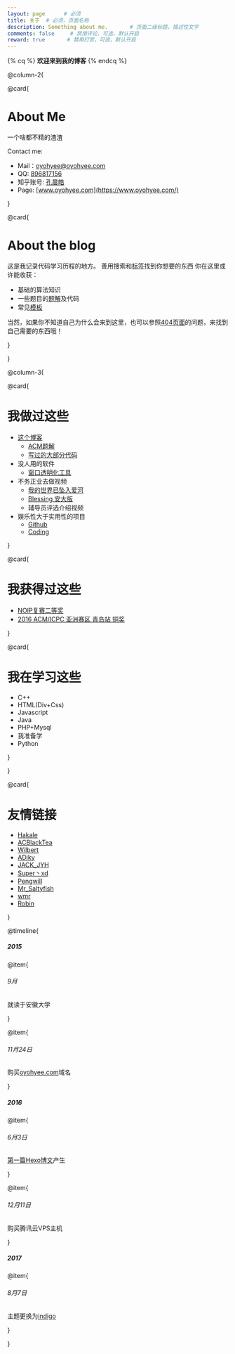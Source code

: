 ```yaml
---
layout: page      # 必须
title: 关于  # 必须，页面名称
description: Something about me.       # 页面二级标题，描述性文字
comments: false     # 禁用评论，可选，默认开启
reward: true       # 禁用打赏，可选，默认开启
---
```


{% cq %}
**欢迎来到我的博客**
{% endcq %}


@column-2{

@card{

# About Me
一个啥都不精的渣渣  

Contact me:
- Mail：[oyohyee@oyohyee.com](mailto:oyohyee@oyohyee.com)
- QQ: [896817156](http://wpa.qq.com/msgrd?v=3&uin=896817156&site=qq&menu=yes)
- 知乎账号: [孔晨皓](https://www.zhihu.com/people/kong-chen-hao)
- Page: [www.oyohyee.com](https://www.oyohyee.com/)

}

@card{

# About the blog

这是我记录代码学习历程的地方。 
善用搜索和[标签](/tags)找到你想要的东西 
你在这里或许能收获： 
- 基础的算法知识 
- 一些题目的[题解](/categories/Answer)及代码 
- 常见[模板](/templates.html)

当然，如果你不知道自己为什么会来到这里，也可以参照[404页面](/404.html)的问题，来找到自己需要的东西哦！

}

}

@column-3{

@card{

# 我做过这些
- [这个博客](http://www.oyohyee.com/) 
    - [ACM题解](/categories/Answer/) 
    - [写过的大部分代码](https://github.com/OhYee/ACM.github.io)
- 没人用的软件 
    - [窗口透明化工具](/software/Transparency/)
- 不务正业去做视频 
    - [我的世界已坠入爱河](http://www.bilibili.com/video/av3197097/)
    - [Blessing 安大版](http://www.bilibili.com/video/av9039463/)
    - 辅导员评选介绍视频 
- 娱乐性大于实用性的项目 
    - [Github](https://github.com/ohyee) 
    - [Coding](https://coding.net/u/OhYee) 

}

@card{

# 我获得过这些
- [NOIP复赛二等奖](noip.jpg)
- [2016 ACM/ICPC 亚洲赛区 青岛站 铜奖](qingdao.jpg)

}

@card{

# 我在学习这些
- C++ 
- HTML(Div+Css) 
- Javascript 
- Java 
- PHP+Mysql 
- 我准备学 
- Python 

}

}

@card{

# 友情链接
- [Hakale](http://hakale.cn/)
- [ACBlackTea](http://blog.csdn.net/acblacktea)
- [Wilbert](http://blog.csdn.net/snow_me)
- [ADjky](http://blog.csdn.net/adjky/)
- [JACK_JYH](http://blog.csdn.net/JACK_JYH/)
- [Super丶xd](http://blog.csdn.net/qq_35323001)
- [Pengwill](http://blog.csdn.net/pengwill97)
- [Mr_Saltyfish](http://blog.csdn.net/Mr_Saltyfish)
- [wmr](http://www.cnblogs.com/wmrv587/)
- [Robin](http://www.cnblogs.com/robin1998/)

}

@timeline{

##### 2015

@item{
###### 9月

就读于安徽大学

}

@item{
###### 11月24日

购买[oyohyee.com](oyohyee.com)域名

}

##### 2016

@item{
###### 6月3日
[第一篇Hexo博文](/post/hello_world.html)产生

}

@item{
###### 12月11日
购买腾讯云VPS主机

}

##### 2017

@item{
###### 8月7日
主题更换为[indigo](https://github.com/yscoder/hexo-theme-indigo)

}

}